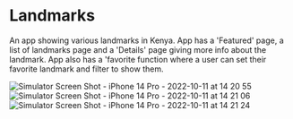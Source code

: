 # Landmarks
An app showing various landmarks in Kenya.
App has a 'Featured' page, a list of landmarks page and a 'Details' page giving more info about the landmark.
App also has a 'favorite function where a user can set their favorite landmark and filter to show them.

![Simulator Screen Shot - iPhone 14 Pro - 2022-10-11 at 14 20 55](https://user-images.githubusercontent.com/69506217/195077273-921afbe9-6985-4d28-ba55-38854831db9a.png)
![Simulator Screen Shot - iPhone 14 Pro - 2022-10-11 at 14 21 06](https://user-images.githubusercontent.com/69506217/195077335-33ef8ecf-48e9-42cd-a2a8-f4084e8cc503.png)
![Simulator Screen Shot - iPhone 14 Pro - 2022-10-11 at 14 21 24](https://user-images.githubusercontent.com/69506217/195077370-ef5d4122-c838-4931-ac4f-afda18a26728.png)
